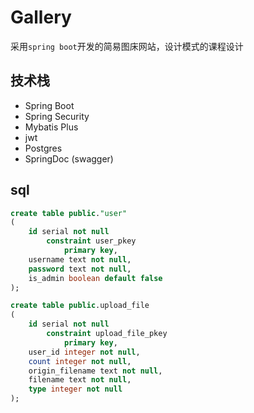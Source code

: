 # Gallery

采用`spring boot`开发的简易图床网站，设计模式的课程设计

## 技术栈

- Spring Boot
- Spring Security
- Mybatis Plus
- jwt
- Postgres
- SpringDoc (swagger)

## sql

```sql
create table public."user"
(
	id serial not null
		constraint user_pkey
			primary key,
	username text not null,
	password text not null,
	is_admin boolean default false
);

create table public.upload_file
(
	id serial not null
		constraint upload_file_pkey
			primary key,
	user_id integer not null,
	count integer not null,
	origin_filename text not null,
	filename text not null,
	type integer not null
);
```